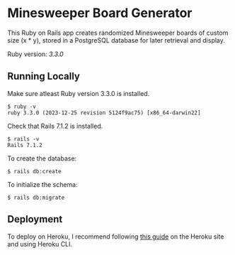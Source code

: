 # Minesweeper Board Generator

This Ruby on Rails app creates randomized Minesweeper boards of custom size (x * y), stored in a PostgreSQL database for later retrieval and display.

Ruby version: *3.3.0*

## Running Locally

Make sure atleast Ruby version 3.3.0 is installed. 

```
$ ruby -v
ruby 3.3.0 (2023-12-25 revision 5124f9ac75) [x86_64-darwin22]
```

Check that Rails 7.1.2 is installed.
```
$ rails -v
Rails 7.1.2
```

To create the database:
```
$ rails db:create
```

To initialize the schema:
```
$ rails db:migrate
```

## Deployment

To deploy on Heroku, I recommend following [this guide](https://devcenter.heroku.com/articles/getting-started-with-rails7#local-setup) on the Heroku site and using Heroku CLI.
